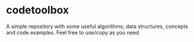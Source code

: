 # codetoolbox
A simple repository with some useful algorithms, data structures, concepts and code examples. Feel free to use/copy as you need.
